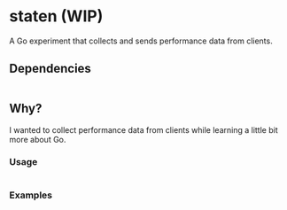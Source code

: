 # staten (WIP)
A Go experiment that collects and sends performance data from clients.

## Dependencies
```
```

## Why?
I wanted to collect performance data from clients while learning a little bit more about Go.

### Usage
```
```

### Examples
```
```
